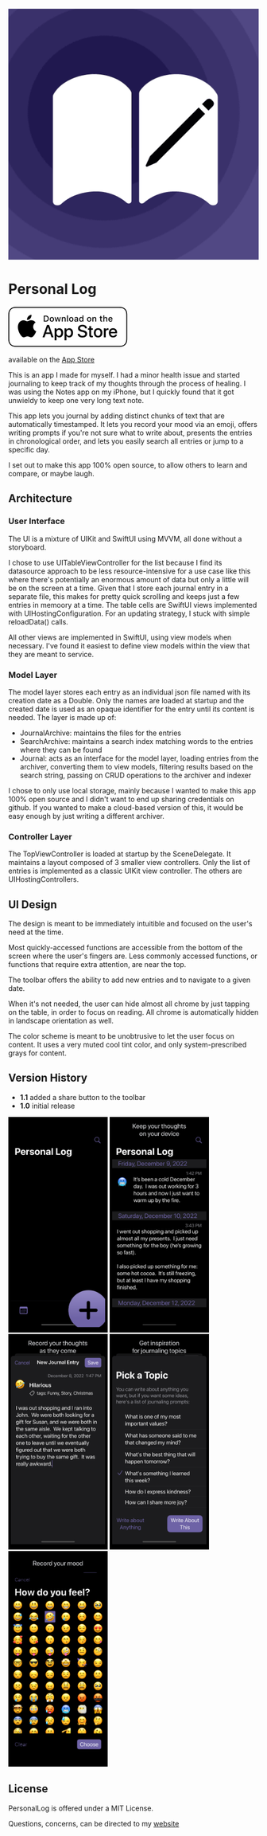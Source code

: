 ![Personal Log App Icon](https://github.com/jaywardell/PersonalLog/blob/main/PersonalLog/Assets.xcassets/AppIcon.appiconset/icon.png?raw=true "icon")

# Personal Log

<a href="https://apps.apple.com/us/app/personal-log-journal/id1658849143" ><img src="https://raw.githubusercontent.com/jaywardell/PersonalLog/939a2e96a296bcf40f5ef346303e1b854ab5fa02/promotional/badges/app_store.svg" /></a>

available on the [App Store](https://apps.apple.com/us/app/personal-log-journal/id1658849143)

This is an app I made for myself. I had a minor health issue and started journaling to keep track of my thoughts through the process of healing.  I was using the Notes app on my iPhone, but I quickly found that it got unwieldy to keep one very long text note.

This app lets you journal by adding distinct chunks of text that are automatically timestamped. It lets you record your mood via an emoji, offers writing prompts if you're not sure what to write about, presents the entries in chronological order, and lets you easily search all entries or jump to a specific day.

I set out to make this app 100% open source, to allow others to learn and compare, or maybe laugh.

## Architecture

### User Interface
The UI is a mixture of UIKit and SwiftUI using MVVM, all done without a storyboard.

I chose to use UITableViewController for the list because I find its datasource approach to be less resource-intensive for a use case like this where there's potentially an enormous amount of data but only a little will be on the screen at a time. Given that I store each journal entry in a separate file, this makes for pretty quick scrolling and keeps just a few entries in memoory at a time. The table cells are SwiftUI views implemented with UIHostingConfiguration. For an updating strategy, I stuck with simple reloadData() calls.

All other views are implemented in SwiftUI, using view models when necessary. I've found it easiest to define view models within the view that they are meant to service.

### Model Layer
The model layer stores each entry as an individual json file named with its creation date as a Double. Only the names are loaded at startup and the created date is used as an opaque identifier for the entry until its content is needed. The layer is made up of:

* JournalArchive: maintains the files for the entries
* SearchArchive: maintains a search index matching words to the entries where they can be found
* Journal: acts as an interface for the model layer, loading entries from the archiver, converting them to view models, filtering results based on the search string, passing on CRUD operations to the archiver and indexer
    
I chose to only use local storage, mainly because I wanted to make this app 100% open source and I didn't want to end up sharing credentials on github.  If you wanted to make a cloud-based version of this, it would be easy enough by just writing a different archiver.
    
### Controller Layer
The TopViewController is loaded at startup by the SceneDelegate. It maintains a layout composed of 3 smaller view controllers. Only the list of entries is implemented as a classic UIKit view controller.  The others are UIHostingControllers.


## UI Design
The design is meant to be immediately intuitible and focused on the user's need at the time. 

Most quickly-accessed functions are accessible from the bottom of the screen where the user's fingers are. Less commonly accessed functions, or functions that require extra attention, are near the top.  

The toolbar offers the ability to add new entries and to navigate to a given date.  

When it's not needed, the user can hide almost all chrome by just tapping on the table, in order to focus on reading. All chrome is automatically hidden in landscape orientation as well.

The color scheme is meant to be unobtrusive to let the user focus on content. It uses a very muted cool tint color, and only system-prescribed grays for content.

## Version History

* **1.1** added a share button to the toolbar 
* **1.0** initial release

<img src="https://github.com/jaywardell/PersonalLog/blob/main/promotional/screenshots/empty.png?raw=true" width=200>
<img src="https://github.com/jaywardell/PersonalLog/blob/main/promotional/screenshots/full_no_chrome.png?raw=true"  width=200 />
<img src="https://github.com/jaywardell/PersonalLog/blob/main/promotional/screenshots/entry.png?raw=true"  width=200 />
<img src="https://github.com/jaywardell/PersonalLog/blob/main/promotional/screenshots/writing_prompts.png?raw=true"  width=200 />
<img src="https://github.com/jaywardell/PersonalLog/blob/main/promotional/screenshots/emoji.png?raw=true"  width=200 />

## License

PersonalLog is offered under a MIT License.

Questions, concerns, can be directed to my [website](https://www.jaywardell.me/contact-me/)
